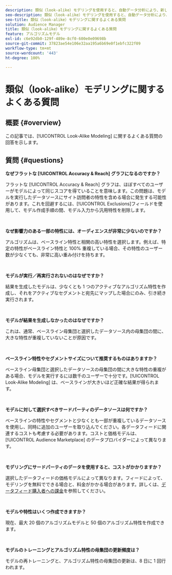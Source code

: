 ```yaml
---
description: 類似（look-alike）モデリングを使用すると、自動データ分析により、新しい個別のオーディエンスを発見できます。この記事では、最もよくある質問に対する回答を示します。
seo-description: 類似（look-alike）モデリングを使用すると、自動データ分析により、新しい個別のオーディエンスを発見できます。この記事では、最もよくある質問に対する回答を示します。
seo-title: 類似（look-alike）モデリングに関するよくある質問
solution: Audience Manager
title: 類似（look-alike）モデリングに関するよくある質問
feature: アルゴリズムモデル
exl-id: c6e92db0-129f-489e-8cf0-600e0e09698b
source-git-commit: 37823ae54e106e32aa195a6b69e0f1ebfc322f09
workflow-type: tm+mt
source-wordcount: '443'
ht-degree: 100%

---
```


# 類似（look-alike）モデリングに関するよくある質問

## 概要 {#overview}

この記事では、[!UICONTROL Look-Alike Modeling] に関するよくある質問の回答を示します。

## 質問 {#questions}

**なぜフラットな [!UICONTROL Accuracy & Reach] グラフになるのですか？**

フラットな [!UICONTROL Accuracy & Reach] グラフは、ほぼすべてのユーザーがモデルによって同じスコアを得ていることを意味します。この問題は、モデルを実行したデータソースにサイト訪問者の特性を含める場合に発生する可能性があります。これを回避するには、[!UICONTROL Exclusions]フィールドを使用して、モデル作成手順の間、モデル入力から汎用特性を削除します。

 

**なぜ影響力のある一部の特性には、オーディエンスが非常に少ないのですか？**

アルゴリズムは、ベースライン特性と相関の高い特性を選択します。例えば、特定の特性がベースライン特性と 100% 重複している場合、その特性のユーザー数が少なくても、非常に高い重み付けを持ちます。

 

**モデルが実行／再実行されないのはなぜですか？**

結果を生成したモデルは、少なくとも 1 つのアクティブなアルゴリズム特性を作成し、それをアクティブなセグメントと宛先にマップした場合にのみ、引き続き実行されます。

 

**モデルが結果を生成しなかったのはなぜですか？**

これは、通常、ベースライン母集団と選択したデータソース内の母集団の間に、大きな特性が重複していないことが原因です。

 

**ベースライン特性やセグメントサイズについて推奨するものはありますか？**

ベースライン母集団と選択したデータソースの母集団の間に大きな特性の重複がある場合、モデルを実行するには数千のユーザーで十分です。[!UICONTROL Look-Alike Modeling] は、ベースラインが大きいほど正確な結果が得られます。

 

**モデルに対して選択すべきサードパーティのデータソースは何ですか？**

ベースラインの特性やセグメントと少なくとも一部が重複しているデータソースを使用し、同時に追加のユーザーを取り込んでください。各データフィードに関連するコストも考慮する必要があります。コストと価格モデルは、[!UICONTROL Audience Marketplace] のデータプロバイダーによって異なります。

 

**モデリングにサードパーティのデータを使用すると、コストがかかりますか？**

選択したデータフィードの価格モデルによって異なります。フィードによって、モデリングを無料でできる場合と、料金がかかる場合があります。詳しくは、[データフィード購入者への課金](../features/audience-marketplace/marketplace-data-buyers/marketplace-buyer-billing.md)を参照してください。

 

**モデルや特性はいくつ作成できますか？**

現在、最大 20 個のアルゴリズムモデルと 50 個のアルゴリズム特性を作成できます。

 

**モデルのトレーニングとアルゴリズム特性の母集団の更新頻度は？**

モデルの再トレーニングと、アルゴリズム特性の母集団の更新は、8 日に 1 回行われます。
